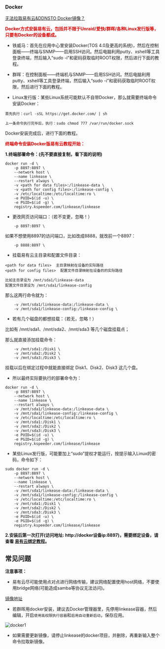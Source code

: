 ### Docker

[无法拉取易有云&DDNSTO Docker镜像？](https://www.bilibili.com/video/BV1FnUUYeEn9/)

**<font color="#dd0000">Docker方式安装易有云，包括并不限于Unraid/爱快/群晖/各种Linux发行版等，只要有Docker的设备都成。</font><br />**


* 铁威马：首先在应用中心里安装Docker(TOS 4.0及更高的系统)，然后在控制面板——终端与SNMP——启用SSH访问。然后电脑利用putty、xshell等工具登录终端，然后输入“sudo -i”和密码获取临时ROOT权限，然后进行下面的教程。

* 群晖：在控制面板——终端机与SNMP——启用SSH访问。然后电脑利用putty、xshell等工具登录终端，然后输入“sudo -i”和密码获取临时ROOT权限，然后进行下面的教程。

* Linux发行版：某些Linux系统可能默认不自带Docker，那么就需要终端命令安装Docker：

```
首先执行：curl -sSL https://get.docker.com/ | sh

上一条命令执行完毕后，执行：sudo chmod 777 /var/run/docker.sock
```
Docker安装完成后，进行下面的教程。

**<font color="#dd0000">终端命令安装Docker版易有云教程开始：</font><br />**

**1.终端部署命令：(先不要直接复制，看下面的说明)**

```
docker run -d \
    -p 8897:8897 \
    --network host \
    --name linkease \
    --restart always \
    -v <path for data files>:/linkease-data \
    -v <path for config files>:/linkease-config \
    -v /etc/localtime:/etc/localtime:ro \
    -e PUID=$(id -u) \
    -e PGID=$(id -g) \
    registry.kspeeder.com/linkease/linkease
```

* 更改网页访问端口：（若不变更，忽略！）
```
    -p 8897:8897 \
```
如果不想使用8897的访问端口，比如改成8888，就改前一个8897：
```
    -p 8888:8897 \
```

* 挂载易有云主目录和配置文件目录：
```
<path for data files>  主目录映射在设备的实际路径
<path for config files>  配置文件目录映射在设备的的实际路径

比如主目录设为 /mnt/sda1/linkease-data
配置文件目录设为 /mnt/sda1/linkease-config
```
那么这两行命令就为：
```
    -v /mnt/sda1/linkease-data:/linkease-data \
    -v /mnt/sda1/linkease-config:/linkease-config \
```

 * 若有几个磁盘的都想挂载：（若无，忽略！）
 
比如有 /mnt/sda1、/mnt/sda2、/mnt/sda3 等几个磁盘挂载点；

那么就直接添加挂载命令：
``` 
    -v /mnt/sda1:/Disk1 \
    -v /mnt/sda2:/Disk2 \
    -v /mnt/sda3:/Disk3 \ 
```
挂载以后在绑定过程中就能直接绑定 Disk1、Disk2、Disk3 这几个盘。


* 所以最终实际要执行的部署命令为：

```
docker run -d \
    -p 8897:8897 \
    --network host \
    --name linkease \
    --restart always \
    -v /mnt/sda1/linkease-data:/linkease-data \
    -v /mnt/sda1/linkease-config:/linkease-config \
    -v /etc/localtime:/etc/localtime:ro \
    -v /mnt/sda1:/Disk1 \
    -v /mnt/sda2:/Disk2 \
    -v /mnt/sda3:/Disk3 \
    -e PUID=$(id -u) \
    -e PGID=$(id -g) \
    registry.kspeeder.com/linkease/linkease
```

 * 某些Linux发行版，可能要加上“sudo”提权才能运行，按提示输入Linux的密码，命令如下：

```
sudo docker run -d \
    -p 8897:8897 \
    --network host \
    --name linkease \
    --restart always \
    -v /mnt/sda1/linkease-data:/linkease-data \
    -v /mnt/sda1/linkease-config:/linkease-config \
    -v /etc/localtime:/etc/localtime:ro \
    -v /mnt/sda1:/Disk1 \
    -v /mnt/sda2:/Disk2 \
    -v /mnt/sda3:/Disk3 \
    -e PUID=$(id -u) \
    -e PGID=$(id -g) \
    registry.kspeeder.com/linkease/linkease
```


**2.安装后第一次打开(访问地址: http://docker设备ip:8897)，需要绑定设备，请查看 [易有云绑定教程](/zh/guide/linkease/install/cloud.md)。**

## 常见问题

**注意事项：**

* 易有云尽可能使用点对点进行网络传输，建议网络配置使用host网络，不要使用bridge网络(可能造成samba等协议无法访问)。

[镜像地址](https://hub.docker.com/r/linkease/linkease/)

* 若群晖用docker安装，建议去Docker管理器里，先停用linkease容器，然后编辑，开启`使用高权限执行容器`和`启用自动重新启动`，保存应用。

![docker1](./image/docker/docker2.jpg)

* 如果需要更新镜像，请停止linkease的docker项目，并删除，再重新输入整个命令拉取新镜像。
